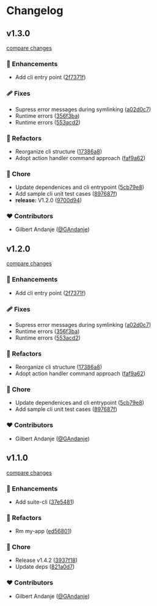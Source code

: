 # Changelog


## v1.3.0

[compare changes](https://github.com/microservices-suite/node-microservices-suite/compare/v1.1.0...v1.3.0)

### 🚀 Enhancements

- Add cli entry point ([2f7371f](https://github.com/microservices-suite/node-microservices-suite/commit/2f7371f))

### 🩹 Fixes

- Supress error messages during symlinking ([a02d0c7](https://github.com/microservices-suite/node-microservices-suite/commit/a02d0c7))
- Runtime errors ([356f3ba](https://github.com/microservices-suite/node-microservices-suite/commit/356f3ba))
- Runtime errors ([553acd2](https://github.com/microservices-suite/node-microservices-suite/commit/553acd2))

### 💅 Refactors

- Reorganize cli structure ([17386a8](https://github.com/microservices-suite/node-microservices-suite/commit/17386a8))
- Adopt action handler command approach ([faf9a62](https://github.com/microservices-suite/node-microservices-suite/commit/faf9a62))

### 🏡 Chore

- Update dependenices and cli entrypoint ([5cb79e8](https://github.com/microservices-suite/node-microservices-suite/commit/5cb79e8))
- Add sample cli unit test cases ([897687f](https://github.com/microservices-suite/node-microservices-suite/commit/897687f))
- **release:** V1.2.0 ([9700d94](https://github.com/microservices-suite/node-microservices-suite/commit/9700d94))

### ❤️ Contributors

- Gilbert Andanje ([@GAndanje](http://github.com/GAndanje))

## v1.2.0

[compare changes](https://github.com/microservices-suite/node-microservices-suite/compare/v1.1.0...v1.2.0)

### 🚀 Enhancements

- Add cli entry point ([2f7371f](https://github.com/microservices-suite/node-microservices-suite/commit/2f7371f))

### 🩹 Fixes

- Supress error messages during symlinking ([a02d0c7](https://github.com/microservices-suite/node-microservices-suite/commit/a02d0c7))
- Runtime errors ([356f3ba](https://github.com/microservices-suite/node-microservices-suite/commit/356f3ba))
- Runtime errors ([553acd2](https://github.com/microservices-suite/node-microservices-suite/commit/553acd2))

### 💅 Refactors

- Reorganize cli structure ([17386a8](https://github.com/microservices-suite/node-microservices-suite/commit/17386a8))
- Adopt action handler command approach ([faf9a62](https://github.com/microservices-suite/node-microservices-suite/commit/faf9a62))

### 🏡 Chore

- Update dependenices and cli entrypoint ([5cb79e8](https://github.com/microservices-suite/node-microservices-suite/commit/5cb79e8))
- Add sample cli unit test cases ([897687f](https://github.com/microservices-suite/node-microservices-suite/commit/897687f))

### ❤️ Contributors

- Gilbert Andanje ([@GAndanje](http://github.com/GAndanje))

## v1.1.0

[compare changes](https://github.com/microservices-suite/node-microservices-suite/compare/v1.4.2...v1.1.0)

### 🚀 Enhancements

- Add suite-cli ([37e5481](https://github.com/microservices-suite/node-microservices-suite/commit/37e5481))

### 💅 Refactors

- Rm my-app ([ed56801](https://github.com/microservices-suite/node-microservices-suite/commit/ed56801))

### 🏡 Chore

- Release v1.4.2 ([3937f18](https://github.com/microservices-suite/node-microservices-suite/commit/3937f18))
- Update deps ([821a0d7](https://github.com/microservices-suite/node-microservices-suite/commit/821a0d7))

### ❤️ Contributors

- Gilbert Andanje ([@GAndanje](http://github.com/GAndanje))

